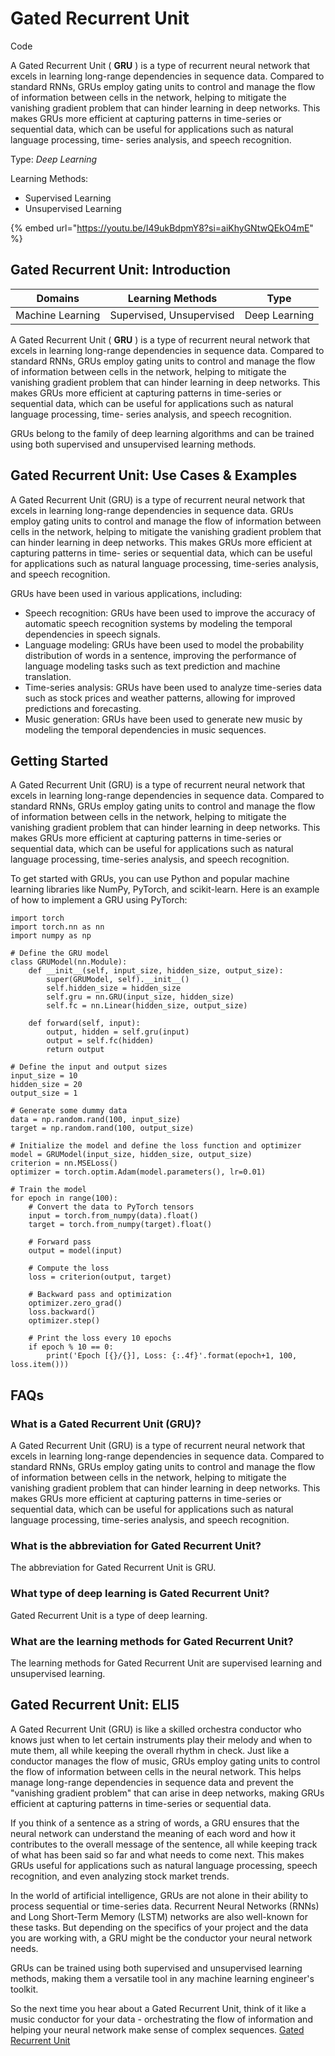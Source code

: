 # Gated Recurrent Unit

Code

A Gated Recurrent Unit ( **GRU** ) is a type of recurrent neural network that excels in learning long-range dependencies in sequence data. Compared to standard RNNs, GRUs employ gating units to control and manage the flow of information between cells in the network, helping to mitigate the vanishing gradient problem that can hinder learning in deep networks. This makes GRUs more efficient at capturing patterns in time-series or sequential data, which can be useful for applications such as natural language processing, time- series analysis, and speech recognition.

Type: _Deep Learning_

Learning Methods:

* Supervised Learning
* Unsupervised Learning

{% embed url="https://youtu.be/I49ukBdpmY8?si=aiKhyGNtwQEkO4mE" %}

## Gated Recurrent Unit: Introduction

| Domains          | Learning Methods         | Type          |
| ---------------- | ------------------------ | ------------- |
| Machine Learning | Supervised, Unsupervised | Deep Learning |

A Gated Recurrent Unit ( **GRU** ) is a type of recurrent neural network that excels in learning long-range dependencies in sequence data. Compared to standard RNNs, GRUs employ gating units to control and manage the flow of information between cells in the network, helping to mitigate the vanishing gradient problem that can hinder learning in deep networks. This makes GRUs more efficient at capturing patterns in time-series or sequential data, which can be useful for applications such as natural language processing, time- series analysis, and speech recognition.

GRUs belong to the family of deep learning algorithms and can be trained using both supervised and unsupervised learning methods.

## Gated Recurrent Unit: Use Cases & Examples

A Gated Recurrent Unit (GRU) is a type of recurrent neural network that excels in learning long-range dependencies in sequence data. GRUs employ gating units to control and manage the flow of information between cells in the network, helping to mitigate the vanishing gradient problem that can hinder learning in deep networks. This makes GRUs more efficient at capturing patterns in time- series or sequential data, which can be useful for applications such as natural language processing, time-series analysis, and speech recognition.

GRUs have been used in various applications, including:

* Speech recognition: GRUs have been used to improve the accuracy of automatic speech recognition systems by modeling the temporal dependencies in speech signals.
* Language modeling: GRUs have been used to model the probability distribution of words in a sentence, improving the performance of language modeling tasks such as text prediction and machine translation.
* Time-series analysis: GRUs have been used to analyze time-series data such as stock prices and weather patterns, allowing for improved predictions and forecasting.
* Music generation: GRUs have been used to generate new music by modeling the temporal dependencies in music sequences.

## Getting Started

A Gated Recurrent Unit (GRU) is a type of recurrent neural network that excels in learning long-range dependencies in sequence data. Compared to standard RNNs, GRUs employ gating units to control and manage the flow of information between cells in the network, helping to mitigate the vanishing gradient problem that can hinder learning in deep networks. This makes GRUs more efficient at capturing patterns in time-series or sequential data, which can be useful for applications such as natural language processing, time-series analysis, and speech recognition.

To get started with GRUs, you can use Python and popular machine learning libraries like NumPy, PyTorch, and scikit-learn. Here is an example of how to implement a GRU using PyTorch:

```
import torch
import torch.nn as nn
import numpy as np

# Define the GRU model
class GRUModel(nn.Module):
    def __init__(self, input_size, hidden_size, output_size):
        super(GRUModel, self).__init__()
        self.hidden_size = hidden_size
        self.gru = nn.GRU(input_size, hidden_size)
        self.fc = nn.Linear(hidden_size, output_size)

    def forward(self, input):
        output, hidden = self.gru(input)
        output = self.fc(hidden)
        return output

# Define the input and output sizes
input_size = 10
hidden_size = 20
output_size = 1

# Generate some dummy data
data = np.random.rand(100, input_size)
target = np.random.rand(100, output_size)

# Initialize the model and define the loss function and optimizer
model = GRUModel(input_size, hidden_size, output_size)
criterion = nn.MSELoss()
optimizer = torch.optim.Adam(model.parameters(), lr=0.01)

# Train the model
for epoch in range(100):
    # Convert the data to PyTorch tensors
    input = torch.from_numpy(data).float()
    target = torch.from_numpy(target).float()

    # Forward pass
    output = model(input)

    # Compute the loss
    loss = criterion(output, target)

    # Backward pass and optimization
    optimizer.zero_grad()
    loss.backward()
    optimizer.step()

    # Print the loss every 10 epochs
    if epoch % 10 == 0:
        print('Epoch [{}/{}], Loss: {:.4f}'.format(epoch+1, 100, loss.item()))

```

## FAQs

### What is a Gated Recurrent Unit (GRU)?

A Gated Recurrent Unit (GRU) is a type of recurrent neural network that excels in learning long-range dependencies in sequence data. Compared to standard RNNs, GRUs employ gating units to control and manage the flow of information between cells in the network, helping to mitigate the vanishing gradient problem that can hinder learning in deep networks. This makes GRUs more efficient at capturing patterns in time-series or sequential data, which can be useful for applications such as natural language processing, time-series analysis, and speech recognition.

### What is the abbreviation for Gated Recurrent Unit?

The abbreviation for Gated Recurrent Unit is GRU.

### What type of deep learning is Gated Recurrent Unit?

Gated Recurrent Unit is a type of deep learning.

### What are the learning methods for Gated Recurrent Unit?

The learning methods for Gated Recurrent Unit are supervised learning and unsupervised learning.

## Gated Recurrent Unit: ELI5

A Gated Recurrent Unit (GRU) is like a skilled orchestra conductor who knows just when to let certain instruments play their melody and when to mute them, all while keeping the overall rhythm in check. Just like a conductor manages the flow of music, GRUs employ gating units to control the flow of information between cells in the neural network. This helps manage long-range dependencies in sequence data and prevent the "vanishing gradient problem" that can arise in deep networks, making GRUs efficient at capturing patterns in time-series or sequential data.

If you think of a sentence as a string of words, a GRU ensures that the neural network can understand the meaning of each word and how it contributes to the overall message of the sentence, all while keeping track of what has been said so far and what needs to come next. This makes GRUs useful for applications such as natural language processing, speech recognition, and even analyzing stock market trends.

In the world of artificial intelligence, GRUs are not alone in their ability to process sequential or time-series data. Recurrent Neural Networks (RNNs) and Long Short-Term Memory (LSTM) networks are also well-known for these tasks. But depending on the specifics of your project and the data you are working with, a GRU might be the conductor your neural network needs.

GRUs can be trained using both supervised and unsupervised learning methods, making them a versatile tool in any machine learning engineer's toolkit.

So the next time you hear about a Gated Recurrent Unit, think of it like a music conductor for your data - orchestrating the flow of information and helping your neural network make sense of complex sequences. [Gated Recurrent Unit](https://serp.ai/gated-recurrent-unit/)
